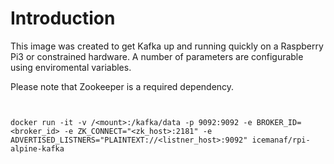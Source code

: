 # Introduction

This image was created to get Kafka up and running quickly on a Raspberry Pi3 or constrained hardware.
A number of parameters are configurable using enviromental variables.

Please note that Zookeeper is a required dependency.
```


docker run -it -v /<mount>:/kafka/data -p 9092:9092 -e BROKER_ID=<broker_id> -e ZK_CONNECT="<zk_host>:2181" -e ADVERTISED_LISTNERS="PLAINTEXT://<listner_host>:9092" icemanaf/rpi-alpine-kafka


```